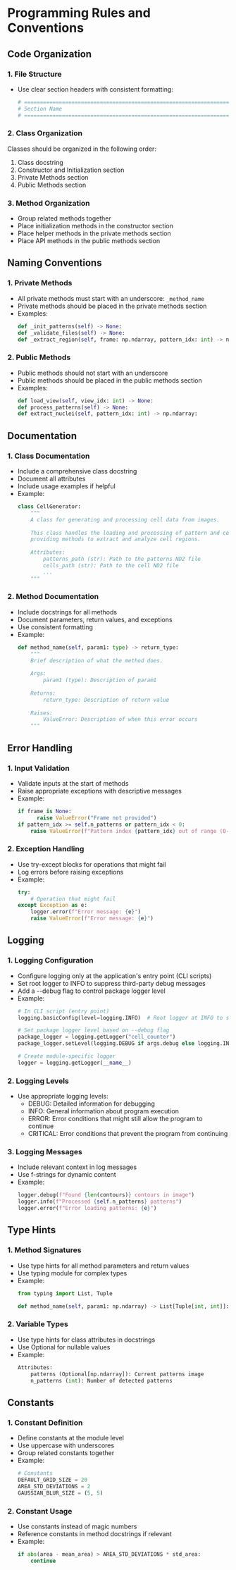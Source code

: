# Programming Rules and Conventions

## Code Organization

### 1. File Structure
- Use clear section headers with consistent formatting:
  ```python
  # =====================================================================
  # Section Name
  # =====================================================================
  ```

### 2. Class Organization
Classes should be organized in the following order:
1. Class docstring
2. Constructor and Initialization section
3. Private Methods section
4. Public Methods section

### 3. Method Organization
- Group related methods together
- Place initialization methods in the constructor section
- Place helper methods in the private methods section
- Place API methods in the public methods section

## Naming Conventions

### 1. Private Methods
- All private methods must start with an underscore: `_method_name`
- Private methods should be placed in the private methods section
- Examples:
  ```python
  def _init_patterns(self) -> None:
  def _validate_files(self) -> None:
  def _extract_region(self, frame: np.ndarray, pattern_idx: int) -> np.ndarray:
  ```

### 2. Public Methods
- Public methods should not start with an underscore
- Public methods should be placed in the public methods section
- Examples:
  ```python
  def load_view(self, view_idx: int) -> None:
  def process_patterns(self) -> None:
  def extract_nuclei(self, pattern_idx: int) -> np.ndarray:
  ```

## Documentation

### 1. Class Documentation
- Include a comprehensive class docstring
- Document all attributes
- Include usage examples if helpful
- Example:
  ```python
  class CellGenerator:
      """
      A class for generating and processing cell data from images.
      
      This class handles the loading and processing of pattern and cell images from ND2 files,
      providing methods to extract and analyze cell regions.
      
      Attributes:
          patterns_path (str): Path to the patterns ND2 file
          cells_path (str): Path to the cell ND2 file
          ...
      """
  ```

### 2. Method Documentation
- Include docstrings for all methods
- Document parameters, return values, and exceptions
- Use consistent formatting
- Example:
  ```python
  def method_name(self, param1: type) -> return_type:
      """
      Brief description of what the method does.
      
      Args:
          param1 (type): Description of param1
          
      Returns:
          return_type: Description of return value
          
      Raises:
          ValueError: Description of when this error occurs
      """
  ```

## Error Handling

### 1. Input Validation
- Validate inputs at the start of methods
- Raise appropriate exceptions with descriptive messages
- Example:
  ```python
  if frame is None:
        raise ValueError("Frame not provided")
  if pattern_idx >= self.n_patterns or pattern_idx < 0:
      raise ValueError(f"Pattern index {pattern_idx} out of range (0-{self.n_patterns-1})")
  ```

### 2. Exception Handling
- Use try-except blocks for operations that might fail
- Log errors before raising exceptions
- Example:
  ```python
  try:
      # Operation that might fail
  except Exception as e:
      logger.error(f"Error message: {e}")
      raise ValueError(f"Error message: {e}")
  ```

## Logging

### 1. Logging Configuration
- Configure logging only at the application's entry point (CLI scripts)
- Set root logger to INFO to suppress third-party debug messages
- Add a --debug flag to control package logger level
- Example:
  ```python
  # In CLI script (entry point)
  logging.basicConfig(level=logging.INFO)  # Root logger at INFO to suppress third-party debug messages
  
  # Set package logger level based on --debug flag
  package_logger = logging.getLogger("cell_counter")
  package_logger.setLevel(logging.DEBUG if args.debug else logging.INFO)
  
  # Create module-specific logger
  logger = logging.getLogger(__name__)
  ```

### 2. Logging Levels
- Use appropriate logging levels:
  - DEBUG: Detailed information for debugging
  - INFO: General information about program execution
  - ERROR: Error conditions that might still allow the program to continue
  - CRITICAL: Error conditions that prevent the program from continuing

### 3. Logging Messages
- Include relevant context in log messages
- Use f-strings for dynamic content
- Example:
  ```python
  logger.debug(f"Found {len(contours)} contours in image")
  logger.info(f"Processed {self.n_patterns} patterns")
  logger.error(f"Error loading patterns: {e}")
  ```

## Type Hints

### 1. Method Signatures
- Use type hints for all method parameters and return values
- Use typing module for complex types
- Example:
  ```python
  from typing import List, Tuple
  
  def method_name(self, param1: np.ndarray) -> List[Tuple[int, int]]:
  ```

### 2. Variable Types
- Use type hints for class attributes in docstrings
- Use Optional for nullable values
- Example:
  ```python
  Attributes:
      patterns (Optional[np.ndarray]): Current patterns image
      n_patterns (int): Number of detected patterns
  ```

## Constants

### 1. Constant Definition
- Define constants at the module level
- Use uppercase with underscores
- Group related constants together
- Example:
  ```python
  # Constants
  DEFAULT_GRID_SIZE = 20
  AREA_STD_DEVIATIONS = 2
  GAUSSIAN_BLUR_SIZE = (5, 5)
  ```

### 2. Constant Usage
- Use constants instead of magic numbers
- Reference constants in method docstrings if relevant
- Example:
  ```python
  if abs(area - mean_area) > AREA_STD_DEVIATIONS * std_area:
      continue
  ``` 